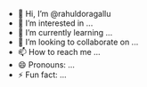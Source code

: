 - 👋 Hi, I’m @rahuldoragallu
- 👀 I’m interested in ...
- 🌱 I’m currently learning ...
- 💞️ I’m looking to collaborate on ...
- 📫 How to reach me ...
- 😄 Pronouns: ...
- ⚡ Fun fact: ...

<!---
rahuldoragallu/rahuldoragallu is a ✨ special ✨ repository because its `README.md` (this file) appears on your GitHub profile.
You can click the Preview link to take a look at your changes.
--->
